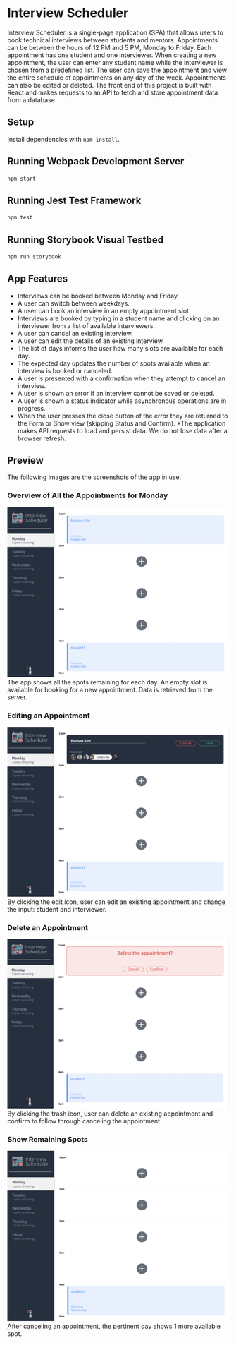# Interview Scheduler
Interview Scheduler is a single-page application (SPA) that allows users to book technical interviews between students and mentors. Appointments can be between the hours of 12 PM and 5 PM, Monday to Friday. Each appointment has one student and one interviewer. When creating a new appointment, the user can enter any student name while the interviewer is chosen from a predefined list. The user can save the appointment and view the entire schedule of appointments on any day of the week. Appointments can also be edited or deleted. The front end of this project is built with React and makes requests to an API to fetch and store appointment data from a database.

## Setup

Install dependencies with `npm install`.

## Running Webpack Development Server

```sh
npm start
```

## Running Jest Test Framework

```sh
npm test
```

## Running Storybook Visual Testbed

```sh
npm run storybook
```
## App Features
* Interviews can be booked between Monday and Friday.
* A user can switch between weekdays.
* A user can book an interview in an empty appointment slot.
* Interviews are booked by typing in a student name and clicking on an interviewer from a list of available interviewers.
* A user can cancel an existing interview.
* A user can edit the details of an existing interview.
* The list of days informs the user how many slots are available for each day.
* The expected day updates the number of spots available when an interview is booked or canceled.
* A user is presented with a confirmation when they attempt to cancel an interview.
* A user is shown an error if an interview cannot be saved or deleted.
* A user is shown a status indicator while asynchronous operations are in progress.
* When the user presses the close button of the error they are returned to the Form or Show view (skipping Status and Confirm).
*The application makes API requests to load and persist data. We do not lose data after a browser refresh.


## Preview
The following images are the screenshots of the app in use.

### Overview of All the Appointments for Monday
!["Monday appointments"](https://github.com/eunsookim1/scheduler/blob/master/docs/appointments.png?raw=true)
The app shows all the spots remaining for each day. An empty slot is available for booking for a new appointment. Data is retrieved from the server. 

### Editing an Appointment
!["Edit an appointment"](https://github.com/eunsookim1/scheduler/blob/master/docs/appointments-form.png?raw=true)
By clicking the edit icon, user can edit an existing appointment and change the input: student and interviewer.

### Delete an Appointment
!["Delete an appointment"](https://github.com/eunsookim1/scheduler/blob/master/docs/appointment-delete.png?raw=true)
By clicking the trash icon, user can delete an existing appointment and confirm to follow through canceling the appointment. 

### Show Remaining Spots
!["Remaining spots"](https://github.com/eunsookim1/scheduler/blob/master/docs/appointments-spots.png?raw=true)
After canceling an appointment, the pertinent day shows 1 more available spot. 